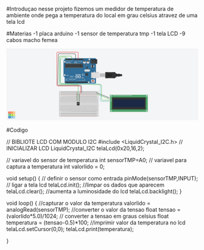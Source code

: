 #Introduçao
nesse projeto fizemos um medidor de temperatura de ambiente onde pega a temperatura do local em grau celsius atravez de uma tela lcd

#Materias 
-1 placa arduino
-1 sensor de temperatura tmp
-1 tela LCD
-9 cabos macho femea

![Medidor de temperatura projeto](sensordetemperatura.png)


#Codigo

// BIBLIOTE LCD COM MODULO I2C
#include <LiquidCrystal_I2C.h>
// INICIALIZAR LCD
LiquidCrystal_I2C telaLcd(0x20,16,2);

// variavel do sensor de temperatura
int sensorTMP=A0;
// variavel para captura a temperatura
int valorlido = 0;

void setup()
{
// definir o sensor como entrada
  pinMode(sensorTMP,INPUT);
// ligar a tela lcd
  telaLcd.init();
  //limpar  os dados que aparecem
  telaLcd.clear();
  //aumenta a luminosidade do lcd
  telaLcd.backlight();
}

void loop()
{
 //capturar o valor da temperatura 
valorlido = analogRead(sensorTMP);
  //converter o valor da tensao
float tensao = (valorlido*5.0)/1024;
  // converter a tensao em graus celsius
  float temperatura = (tensao-0.5)*100;
  //imprimir valor da temperatura no lcd
  telaLcd.setCursor(0,0);
  telaLcd.print(temperatura);

}

